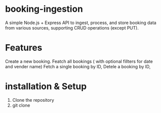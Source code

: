 # booking-ingestion
A simple Node.js + Express API to ingest, process, and store booking data from various sources, supporting CRUD operations (except PUT).

# Features 
Create a new booking.
Featch all bookings ( with optional fillters for date and vender name)
Fetch a single booking by ID,
Detele a booking by ID,


# installation & Setup
1. Clone the repository
2. git clone 
